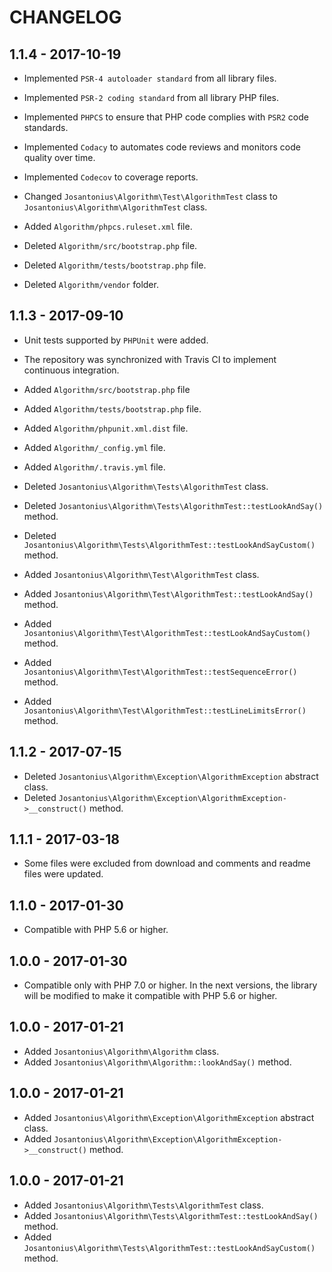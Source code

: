 # CHANGELOG

## 1.1.4 - 2017-10-19

* Implemented `PSR-4 autoloader standard` from all library files.

* Implemented `PSR-2 coding standard` from all library PHP files.

* Implemented `PHPCS` to ensure that PHP code complies with `PSR2` code standards.

* Implemented `Codacy` to automates code reviews and monitors code quality over time.

* Implemented `Codecov` to coverage reports.

* Changed `Josantonius\Algorithm\Test\AlgorithmTest` class to `Josantonius\Algorithm\AlgorithmTest` class.

* Added `Algorithm/phpcs.ruleset.xml` file.

* Deleted `Algorithm/src/bootstrap.php` file.

* Deleted `Algorithm/tests/bootstrap.php` file.

* Deleted `Algorithm/vendor` folder.

## 1.1.3 - 2017-09-10

* Unit tests supported by `PHPUnit` were added.

* The repository was synchronized with Travis CI to implement continuous integration.
 
* Added `Algorithm/src/bootstrap.php` file

* Added `Algorithm/tests/bootstrap.php` file.

* Added `Algorithm/phpunit.xml.dist` file.
* Added `Algorithm/_config.yml` file.
* Added `Algorithm/.travis.yml` file.

* Deleted `Josantonius\Algorithm\Tests\AlgorithmTest` class.
* Deleted `Josantonius\Algorithm\Tests\AlgorithmTest::testLookAndSay()` method.
* Deleted `Josantonius\Algorithm\Tests\AlgorithmTest::testLookAndSayCustom()` method.

* Added `Josantonius\Algorithm\Test\AlgorithmTest` class.
* Added `Josantonius\Algorithm\Test\AlgorithmTest::testLookAndSay()` method.
* Added `Josantonius\Algorithm\Test\AlgorithmTest::testLookAndSayCustom()` method.
* Added `Josantonius\Algorithm\Test\AlgorithmTest::testSequenceError()` method.
* Added `Josantonius\Algorithm\Test\AlgorithmTest::testLineLimitsError()` method.

## 1.1.2 - 2017-07-15

* Deleted `Josantonius\Algorithm\Exception\AlgorithmException` abstract class.
* Deleted `Josantonius\Algorithm\Exception\AlgorithmException->__construct()` method.

## 1.1.1 - 2017-03-18

* Some files were excluded from download and comments and readme files were updated.

## 1.1.0 - 2017-01-30

* Compatible with PHP 5.6 or higher.

## 1.0.0 - 2017-01-30

* Compatible only with PHP 7.0 or higher. In the next versions, the library will be modified to make it compatible with PHP 5.6 or higher.

## 1.0.0 - 2017-01-21

* Added `Josantonius\Algorithm\Algorithm` class.
* Added `Josantonius\Algorithm\Algorithm::lookAndSay()` method.

## 1.0.0 - 2017-01-21

* Added `Josantonius\Algorithm\Exception\AlgorithmException` abstract class.
* Added `Josantonius\Algorithm\Exception\AlgorithmException->__construct()` method.

## 1.0.0 - 2017-01-21
* Added `Josantonius\Algorithm\Tests\AlgorithmTest` class.
* Added `Josantonius\Algorithm\Tests\AlgorithmTest::testLookAndSay()` method.
* Added `Josantonius\Algorithm\Tests\AlgorithmTest::testLookAndSayCustom()` method.
